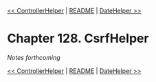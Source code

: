 [&lt;&lt; ControllerHelper](ch127-controllerhelper.md) | [README](README.md) | [DateHelper &gt;&gt;](ch129-datehelper.md)

# Chapter 128. CsrfHelper

*Notes forthcoming*

[&lt;&lt; ControllerHelper](ch127-controllerhelper.md) | [README](README.md) | [DateHelper &gt;&gt;](ch129-datehelper.md)
